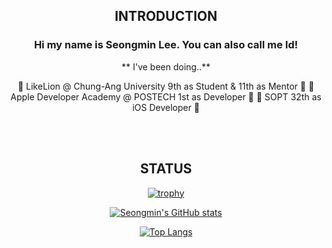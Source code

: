 <div align="center">

  ## INTRODUCTION
  

  ### Hi my name is Seongmin Lee. You can also call me Id!
  
**  I've been doing..**
  
  🦁 LikeLion @ Chung-Ang University 9th as Student & 11th as Mentor 🦁
  🍎 Apple Developer Academy @ POSTECH 1st as Developer 🍏
  📱 SOPT 32th as iOS Developer 📱
  
  <br>
  <br>
  
  ## STATUS
  
  [![trophy](https://github-profile-trophy.vercel.app/?username=seongmin221&theme=chalk&row=1&column=5)](https://github.com/ryo-ma/github-profile-trophy)
  
  [![Seongmin's GitHub stats](https://github-readme-stats.vercel.app/api?username=seongmin221&theme=algolia)](https://github.com/anuraghazra/github-readme-stats)
  
  [![Top Langs](https://github-readme-stats.vercel.app/api/top-langs/?username=seongmin221&theme=algolia)](https://github.com/anuraghazra/github-readme-stats)

</div>
  
